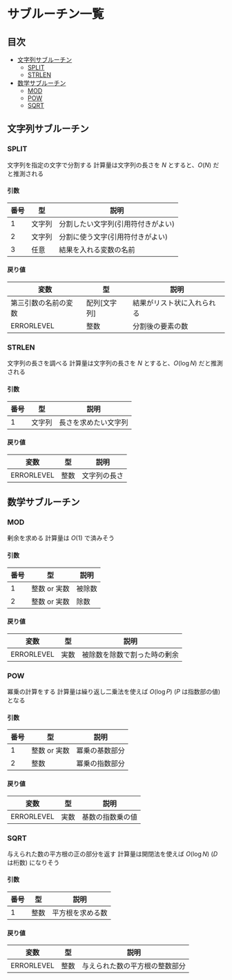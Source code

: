 # サブルーチン一覧 <!-- omit in toc -->

## 目次 <!-- omit in toc -->
- [文字列サブルーチン](#文字列サブルーチン)
	- [SPLIT](#split)
	- [STRLEN](#strlen)
- [数学サブルーチン](#数学サブルーチン)
	- [MOD](#mod)
	- [POW](#pow)
	- [SQRT](#sqrt)

## 文字列サブルーチン
### SPLIT
文字列を指定の文字で分割する
計算量は文字列の長さを $N$ とすると、$O(N)$ だと推測される

#### 引数 <!-- omit in toc -->
| 番号 | 型     | 説明                               |
| ---- | ------ | ---------------------------------- |
| 1    | 文字列 | 分割したい文字列(引用符付きがよい) |
| 2    | 文字列 | 分割に使う文字(引用符付きがよい)   |
| 3    | 任意   | 結果を入れる変数の名前             |

#### 戻り値 <!-- omit in toc -->
| 変数                 | 型           | 説明                       |
| -------------------- | ------------ | -------------------------- |
| 第三引数の名前の変数 | 配列[文字列] | 結果がリスト状に入れられる |
| ERRORLEVEL           | 整数         | 分割後の要素の数           |

### STRLEN
文字列の長さを調べる
計算量は文字列の長さを $N$ とすると、$O(\log N)$ だと推測される

#### 引数 <!-- omit in toc -->
| 番号 | 型     | 説明                 |
| ---- | ------ | -------------------- |
| 1    | 文字列 | 長さを求めたい文字列 |

#### 戻り値 <!-- omit in toc -->
| 変数       | 型   | 説明         |
| ---------- | ---- | ------------ |
| ERRORLEVEL | 整数 | 文字列の長さ |

## 数学サブルーチン
### MOD
剰余を求める
計算量は $O(1)$ で済みそう

#### 引数 <!-- omit in toc -->
| 番号 | 型           | 説明   |
| ---- | ------------ | ------ |
| 1    | 整数 or 実数 | 被除数 |
| 2    | 整数 or 実数 | 除数   |

#### 戻り値 <!-- omit in toc -->
| 変数       | 型   | 説明                         |
| ---------- | ---- | ---------------------------- |
| ERRORLEVEL | 実数 | 被除数を除数で割った時の剰余 |

### POW
冪乗の計算をする
計算量は繰り返し二乗法を使えば $O(\log P)$ ($P$ は指数部の値) となる

#### 引数 <!-- omit in toc -->
| 番号 | 型           | 説明           |
| ---- | ------------ | -------------- |
| 1    | 整数 or 実数 | 冪乗の基数部分 |
| 2    | 整数         | 冪乗の指数部分 |

#### 戻り値 <!-- omit in toc -->
| 変数       | 型   | 説明             |
| ---------- | ---- | ---------------- |
| ERRORLEVEL | 実数 | 基数の指数乗の値 |

### SQRT
与えられた数の平方根の正の部分を返す
計算量は開閉法を使えば $O(\log N)$ ($D$ は桁数) になりそう

#### 引数 <!-- omit in toc -->

| 番号 | 型           | 説明             |
| ---- | ------------ | ---------------- |
| 1    | 整数 | 平方根を求める数 |

#### 戻り値 <!-- omit in toc -->
| 変数             | 型   | 説明                           |
| ---------------- | ---- | ------------------------------ |
| ERRORLEVEL       | 整数 | 与えられた数の平方根の整数部分 |
